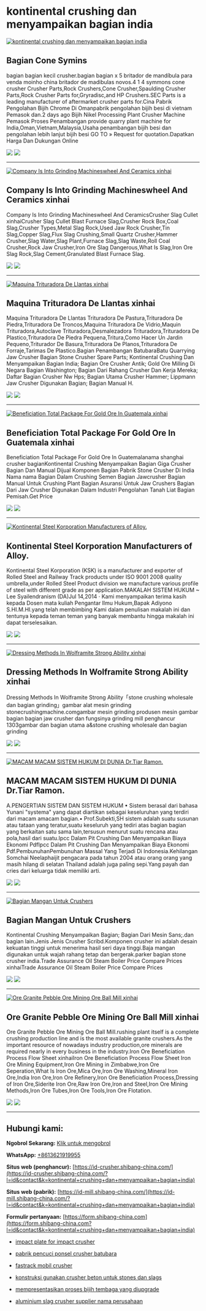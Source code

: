 # kontinental crushing dan menyampaikan bagian india

<a href="https://swt.shibang-china.com/?l=id&img&k=kontinental+crushing+dan+menyampaikan+bagian+india" target="_blank">![kontinental crushing dan menyampaikan bagian india](http://static.shibang-china.com/all-800x300/1164.jpg)</a>

## Bagian Cone Symins
bagian bagian kecil crusher.bagian bagian x 5 britador de mandíbula para venda moinho china britador de madibulas novos.4 1 4 symmons cone crusher Crusher Parts,Rock Crushers,Cone Crusher,Spaulding Crusher Parts,Rock Crusher Parts for,Gryradisc,and HP Crushers.SEC Parts is a leading manufacturer of aftermarket crusher parts for.Cina Pabrik Pengolahan Bijih Chrome Di Omanpabrik pengolahan bijih besi di vietnam Pemasok dan.2 days ago Bijih Nikel Processing Plant Crusher Machine Pemasok Proses Penambangan provide quarry plant machine for India,Oman,Vietnam,Malaysia,Usaha penambangan bijih besi dan pengolahan lebih lanjut bijih besi GO TO » Request for quotation.Dapatkan Harga Dan Dukungan Online


<a href="https://whatsapp.shibangsoft.com/WhatsApp.php" target="_blank" title="WhatsApp">![](http://static.shibang-china.com/icon/whatsapp.png)</a> <a href="https://swt.shibang-china.com/?l=id&icon&k=kontinental+crushing+dan+menyampaikan+bagian+india" target="_blank">![](http://static.shibang-china.com/icon/chat-id.png)</a>

---

<a href="https://swt.shibang-china.com/?l=id&img&k=kontinental+crushing+dan+menyampaikan+bagian+india" target="_blank">![Company Is Into Grinding Machineswheel And Ceramics xinhai](http://static.shibang-china.com/all-800x300/285.jpg)</a>

## Company Is Into Grinding Machineswheel And Ceramics xinhai
Company Is Into Grinding Machineswheel And CeramicsCrusher Slag Cullet xinhaiCrusher Slag Cullet Blast Furnace Slag,Crusher Rock Box,Coal Slag,Crusher Types,Metal Slag Rock,Used Jaw Rock Crusher,Tin Slag,Copper Slag,Flux Slag Crushing,Small Quartz Crusher,Hammer Crusher,Slag Water,Slag Plant,Furnace Slag,Slag Waste,Roll Coal Crusher,Rock Jaw Crusher,Iron Ore Slag Dangerous,What Is Slag,Iron Ore Slag Rock,Slag Cement,Granulated Blast Furnace Slag.


<a href="https://whatsapp.shibangsoft.com/WhatsApp.php" target="_blank" title="WhatsApp">![](http://static.shibang-china.com/icon/whatsapp.png)</a> <a href="https://swt.shibang-china.com/?l=id&icon&k=kontinental+crushing+dan+menyampaikan+bagian+india" target="_blank">![](http://static.shibang-china.com/icon/chat-id.png)</a>

---

<a href="https://swt.shibang-china.com/?l=id&img&k=kontinental+crushing+dan+menyampaikan+bagian+india" target="_blank">![Maquina Trituradora De Llantas xinhai](http://static.shibang-china.com/all-800x300/508.jpg)</a>

## Maquina Trituradora De Llantas xinhai
Maquina Trituradora De Llantas Trituradora De Pastura,Trituradora De Piedra,Trituradora De Troncos,Maquina Trituradora De Vidrio,Maquin Trituradora,Autoclave Trituradora,Desmalezadora Trituradora,Trituradora De Plastico,Trituradora De Piedra Pequena,Tritura,Como Hacer Un Jardin Pequeno,Triturador De Basura,Trituradora De Planos,Trituradora De Forraje,Tarimas De Plastico.Bagian Penambangan BatubaraBatu Quarrying Jaw Crusher Bagian Stone Crusher Spare Parts; Kontinental Crushing Dan Menyampaikan Bagian India; Bagian Ore Crusher Antik; Gold Ore Milling Di Negara Bagian Washington; Bagian Dari Rahang Crusher Dan Kerja Mereka; Daftar Bagian Crusher Nw Hps; Bagian Utama Crusher Hammer; Lippmann Jaw Crusher Digunakan Bagian; Bagian Manual H.


<a href="https://whatsapp.shibangsoft.com/WhatsApp.php" target="_blank" title="WhatsApp">![](http://static.shibang-china.com/icon/whatsapp.png)</a> <a href="https://swt.shibang-china.com/?l=id&icon&k=kontinental+crushing+dan+menyampaikan+bagian+india" target="_blank">![](http://static.shibang-china.com/icon/chat-id.png)</a>

---

<a href="https://swt.shibang-china.com/?l=id&img&k=kontinental+crushing+dan+menyampaikan+bagian+india" target="_blank">![Beneficiation Total Package For Gold Ore In Guatemala xinhai](http://static.shibang-china.com/all-800x300/170.jpg)</a>

## Beneficiation Total Package For Gold Ore In Guatemala xinhai
Beneficiation Total Package For Gold Ore In Guatemalanama shanghai crusher bagianKontinental Crushing Menyampaikan Bagian Giga Crusher Bagian Dan Manual Dijual Komponen Bagian Pabrik Stone Crusher Di India Nama nama Bagian Dalam Crushing Semen Bagian Jawcrusher Bagian Manual Untuk Crushing Plant Bagian Asuransi Untuk Jaw Crushers Bagian Dari Jaw Crusher Digunakan Dalam Industri Pengolahan Tanah Liat Bagian Pemisah.Get Price


<a href="https://whatsapp.shibangsoft.com/WhatsApp.php" target="_blank" title="WhatsApp">![](http://static.shibang-china.com/icon/whatsapp.png)</a> <a href="https://swt.shibang-china.com/?l=id&icon&k=kontinental+crushing+dan+menyampaikan+bagian+india" target="_blank">![](http://static.shibang-china.com/icon/chat-id.png)</a>

---

<a href="https://swt.shibang-china.com/?l=id&img&k=kontinental+crushing+dan+menyampaikan+bagian+india" target="_blank">![Kontinental Steel Korporation Manufacturers of Alloy.](http://static.shibang-china.com/all-800x300/1475.jpg)</a>

## Kontinental Steel Korporation Manufacturers of Alloy.
Kontinental Steel Korporation (KSK) is a manufacturer and exporter of Rolled Steel and Railway Track products under ISO 9001 2008 quality umbrella,under Rolled Steel Product division we manufacture various profile of steel with different grade as per application.MAKALAH SISTEM HUKUM ~ Lee Syailendranism (DA)Jul 14,2014 · Kami menyampaikan terima kasih kepada Dosen mata kuliah Pengantar Ilmu Hukum,Bapak Adiyono S.HI.M.HI.yang telah membimbing Kami dalam penulisan makalah ini dan tentunya kepada teman teman yang banyak membantu hingga makalah ini dapat terselesaikan.


<a href="https://whatsapp.shibangsoft.com/WhatsApp.php" target="_blank" title="WhatsApp">![](http://static.shibang-china.com/icon/whatsapp.png)</a> <a href="https://swt.shibang-china.com/?l=id&icon&k=kontinental+crushing+dan+menyampaikan+bagian+india" target="_blank">![](http://static.shibang-china.com/icon/chat-id.png)</a>

---

<a href="https://swt.shibang-china.com/?l=id&img&k=kontinental+crushing+dan+menyampaikan+bagian+india" target="_blank">![Dressing Methods In Wolframite Strong Ability xinhai](http://static.shibang-china.com/all-800x300/1041.jpg)</a>

## Dressing Methods In Wolframite Strong Ability xinhai
Dressing Methods In Wolframite Strong Ability「stone crushing wholesale dan bagian grinding」gambar alat mesin grinding stonecrushingmachine.comgambar mesin grinding produsen mesin gambar bagian bagian jaw crusher dan fungsinya grinding mill penghancur 1303gambar dan bagian utama a&stone crushing wholesale dan bagian grinding


<a href="https://whatsapp.shibangsoft.com/WhatsApp.php" target="_blank" title="WhatsApp">![](http://static.shibang-china.com/icon/whatsapp.png)</a> <a href="https://swt.shibang-china.com/?l=id&icon&k=kontinental+crushing+dan+menyampaikan+bagian+india" target="_blank">![](http://static.shibang-china.com/icon/chat-id.png)</a>

---

<a href="https://swt.shibang-china.com/?l=id&img&k=kontinental+crushing+dan+menyampaikan+bagian+india" target="_blank">![MACAM MACAM SISTEM HUKUM DI DUNIA Dr.Tiar Ramon.](http://static.shibang-china.com/all-800x300/1208.jpg)</a>

## MACAM MACAM SISTEM HUKUM DI DUNIA Dr.Tiar Ramon.
A.PENGERTIAN SISTEM DAN SISTEM HUKUM • Sistem berasal dari bahasa Yunani "systema" yang dapat diartikan sebagai keseluruhan yang terdiri dari macam amacam bagian.• Prof.Subekti,SH sistem adalah suatu susunan atau tataan yang teratur,suatu keseluruh yang tediri atas bagian bagian yang berkaitan satu sama lain,tersusun menurut suatu rencana atau pola,hasil dari suatu.Ipcc Dalam Pit Crushing Dan Menyampaikan Biaya Ekonomi PdfIpcc Dalam Pit Crushing Dan Menyampaikan Biaya Ekonomi Pdf.PembunuhanPembunuhan Massal Yang Terjadi Di Indonesia.Kehilangan Somchai Neelaphaijit pengacara pada tahun 2004 atau orang orang yang masih hilang di selatan Thailand adalah juga paling sepi.Yang payah dan cries dari keluarga tidak memiliki arti.


<a href="https://whatsapp.shibangsoft.com/WhatsApp.php" target="_blank" title="WhatsApp">![](http://static.shibang-china.com/icon/whatsapp.png)</a> <a href="https://swt.shibang-china.com/?l=id&icon&k=kontinental+crushing+dan+menyampaikan+bagian+india" target="_blank">![](http://static.shibang-china.com/icon/chat-id.png)</a>

---

<a href="https://swt.shibang-china.com/?l=id&img&k=kontinental+crushing+dan+menyampaikan+bagian+india" target="_blank">![Bagian Mangan Untuk Crushers](http://static.shibang-china.com/all-800x300/674.jpg)</a>

## Bagian Mangan Untuk Crushers
Kontinental Crushing Menyampaikan Bagian; Bagian Dari Mesin Sans;.dan bagian lain.Jenis Jenis Crusher Scribd.Komponen crusher ini adalah desain kekuatan tinggi untuk menerima hasil seri daya tinggi.Baja mangan digunakan untuk wajah rahang tetap dan bergerak.parker bagian stone crusher india.Trade Assurance Oil Steam Boiler Price Compare Prices xinhaiTrade Assurance Oil Steam Boiler Price Compare Prices


<a href="https://whatsapp.shibangsoft.com/WhatsApp.php" target="_blank" title="WhatsApp">![](http://static.shibang-china.com/icon/whatsapp.png)</a> <a href="https://swt.shibang-china.com/?l=id&icon&k=kontinental+crushing+dan+menyampaikan+bagian+india" target="_blank">![](http://static.shibang-china.com/icon/chat-id.png)</a>

---

<a href="https://swt.shibang-china.com/?l=id&img&k=kontinental+crushing+dan+menyampaikan+bagian+india" target="_blank">![Ore Granite Pebble Ore Mining Ore Ball Mill xinhai](http://static.shibang-china.com/all-800x300/104.jpg)</a>

## Ore Granite Pebble Ore Mining Ore Ball Mill xinhai
Ore Granite Pebble Ore Mining Ore Ball Mill.rushing plant itself is a complete crushing production line and is the most available granite crushers.As the important resource of nowadays industry production,ore minerals are required nearly in every business in the industry.Iron Ore Beneficiation Process Flow Sheet xinhaiIron Ore Beneficiation Process Flow Sheet Iron Ore Mining Equipment,Iron Ore Mining in Zimbabwe,Iron Ore Seperation,What Is Iron Ore,Mica Ore,Iron Ore Washing,Mineral Iron Ore,India Iron Ore,Iron Ore Refinery,Iron Ore Beneficiation Process,Dressing of Iron Ore,Siderite Iron Ore,Raw Iron Ore,Iron and Steel,Iron Ore Mining Methods,Iron Ore Tubes,Iron Ore Tools,Iron Ore Flotation.


<a href="https://whatsapp.shibangsoft.com/WhatsApp.php" target="_blank" title="WhatsApp">![](http://static.shibang-china.com/icon/whatsapp.png)</a> <a href="https://swt.shibang-china.com/?l=id&icon&k=kontinental+crushing+dan+menyampaikan+bagian+india" target="_blank">![](http://static.shibang-china.com/icon/chat-id.png)</a>

---
## Hubungi kami:

**Ngobrol Sekarang:** [Klik untuk mengobrol](https://swt.shibang-china.com?l=id&contact&k=kontinental+crushing+dan+menyampaikan+bagian+india)

**WhatsApp:**  [+8613621919955](https://whatsapp.shibangsoft.com/WhatsApp.php)

**Situs web (penghancur):** [https://id-crusher.shibang-china.com/](https://id-crusher.shibang-china.com/?l=id&contact&k=kontinental+crushing+dan+menyampaikan+bagian+india)

**Situs web (pabrik):** [https://id-mill.shibang-china.com/](https://id-mill.shibang-china.com/?l=id&contact&k=kontinental+crushing+dan+menyampaikan+bagian+india)

**Formulir pertanyaan:** [https://form.shibang-china.com](https://form.shibang-china.com?l=id&contact&k=kontinental+crushing+dan+menyampaikan+bagian+india)

* [impact plate for impact crusher](../3/impact%20plate%20for%20impact%20crusher.md)

* [pabrik pencuci ponsel crusher batubara](../3/pabrik%20pencuci%20ponsel%20crusher%20batubara.md)

* [fastrack mobil crusher](../3/fastrack%20mobil%20crusher.md)

* [konstruksi gunakan crusher beton untuk stones dan slags](../3/konstruksi%20gunakan%20crusher%20beton%20untuk%20stones%20dan%20slags.md)

* [mempresentasikan proses bijih tembaga yang diupgrade](../2/mempresentasikan%20proses%20bijih%20tembaga%20yang%20diupgrade.md)

* [aluminium slag crusher supplier nama perusahaan](../3/aluminium%20slag%20crusher%20supplier%20nama%20perusahaan.md)